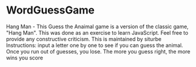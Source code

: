 # WordGuessGame
Hang Man - This Guess the Anaimal game is a version of the classic game, "Hang Man".  This was done as an exercise to learn JavaScript.  Feel free to provide any constructive criticism.
This is maintained by siturbe
Instructions:  input a letter one by one to see if you can guess the animal.  Once you run out of guesses, you lose.  The more you guess right, the more wins you score
